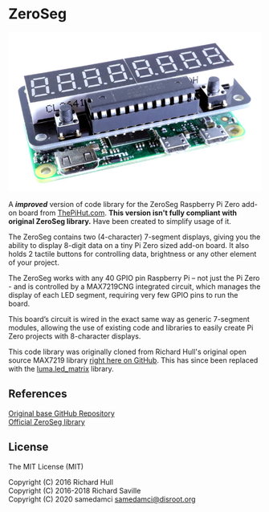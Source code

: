# ZeroSeg

![ZeroSeg on a Raspberry Pi Zero](https://github.com/AverageMaker/Imagestore/blob/master/ZeroSeg-Main_zpsvzs47kds.JPG?raw=true)

A ***improved*** version of code library for the ZeroSeg Raspberry Pi Zero add-on board from [ThePiHut.com](https://thepihut.com/zeroseg).
**This version isn't fully compliant with original ZeroSeg library.** Have been created to simplify
usage of it.

The ZeroSeg contains two (4-character) 7-segment displays, giving you the ability to display
8-digit data on a tiny Pi Zero sized add-on board. It also holds 2 tactile buttons for
controlling data, brightness or any other element of your project.

The ZeroSeg works with any 40 GPIO pin Raspberry Pi – not just the Pi Zero - and is controlled by
a MAX7219CNG integrated circuit, which manages the display of each LED segment, requiring very few
GPIO pins to run the board.

This board’s circuit is wired in the exact same way as generic 7-segment modules, allowing the
use of existing code and libraries to easily create Pi Zero projects with 8-character displays.

This code library was originally cloned from Richard Hull's original open source MAX7219 library
[right here on GitHub](https://github.com/rm-hull/max7219). This has since been replaced with the [luma.led_matrix](https://github.com/rm-hull/luma.led_matrix) library.

## References

[Original base GitHub Repository](https://github.com/rm-hull/max7219) \
[Official ZeroSeg library](https://github.com/AverageMaker/ZeroSeg)

## License

The MIT License (MIT)

Copyright (C) 2016 Richard Hull \
Copyright (C) 2016-2018 Richard Saville \
Copyright (C) 2020 samedamci <samedamci@disroot.org>
